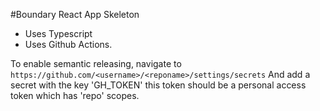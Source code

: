 #Boundary React App Skeleton
- Uses Typescript
- Uses Github Actions.

To enable semantic releasing, navigate to `https://github.com/<username>/<reponame>/settings/secrets`
And add a secret with the key 'GH_TOKEN' this token should be a personal access token which has 'repo' scopes.
